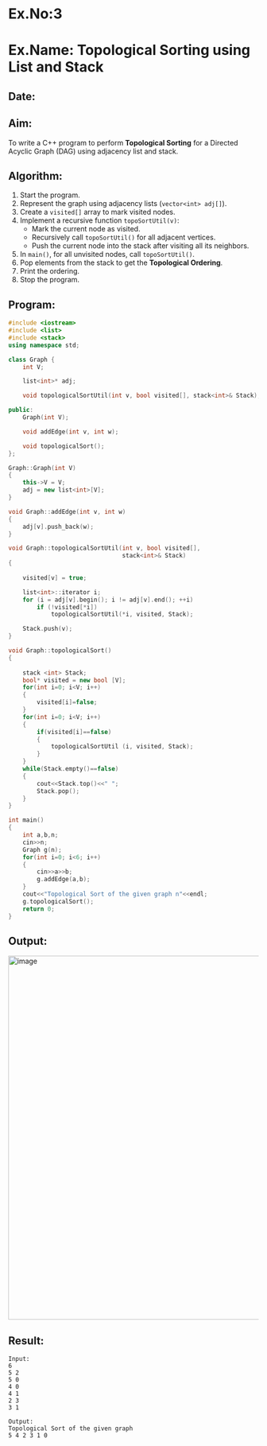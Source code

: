 # Ex.No:3  
# Ex.Name: Topological Sorting using List and Stack  

## Date:  

## Aim:  
To write a C++ program to perform **Topological Sorting** for a Directed Acyclic Graph (DAG) using adjacency list and stack.  

## Algorithm:  
1. Start the program.  
2. Represent the graph using adjacency lists (`vector<int> adj[]`).  
3. Create a `visited[]` array to mark visited nodes.  
4. Implement a recursive function `topoSortUtil(v)`:  
   - Mark the current node as visited.  
   - Recursively call `topoSortUtil()` for all adjacent vertices.  
   - Push the current node into the stack after visiting all its neighbors.  
5. In `main()`, for all unvisited nodes, call `topoSortUtil()`.  
6. Pop elements from the stack to get the **Topological Ordering**.  
7. Print the ordering.  
8. Stop the program.  

## Program:
```cpp
#include <iostream>
#include <list>
#include <stack>
using namespace std;

class Graph {
	int V; 

	list<int>* adj;

	void topologicalSortUtil(int v, bool visited[], stack<int>& Stack);

public:
	Graph(int V); 

	void addEdge(int v, int w);

	void topologicalSort();
};

Graph::Graph(int V)
{
	this->V = V;
	adj = new list<int>[V];
}

void Graph::addEdge(int v, int w)
{
	adj[v].push_back(w); 
}

void Graph::topologicalSortUtil(int v, bool visited[],
								stack<int>& Stack)
{
	
	visited[v] = true;

	list<int>::iterator i;
	for (i = adj[v].begin(); i != adj[v].end(); ++i)
		if (!visited[*i])
			topologicalSortUtil(*i, visited, Stack);

	Stack.push(v);
}

void Graph::topologicalSort()
{
	
	stack <int> Stack;
	bool* visited = new bool [V];
	for(int i=0; i<V; i++)
	{
	    visited[i]=false;
	}
	for(int i=0; i<V; i++)
	{
	    if(visited[i]==false)
	    {
	        topologicalSortUtil (i, visited, Stack);
	    }
	}
	while(Stack.empty()==false)
	{
	    cout<<Stack.top()<<" ";
	    Stack.pop();
	}
}

int main()
{
    int a,b,n;
    cin>>n;
    Graph g(n);
    for(int i=0; i<6; i++)
    {
        cin>>a>>b;
        g.addEdge(a,b);
    }
    cout<<"Topological Sort of the given graph n"<<endl;
    g.topologicalSort();
	return 0;
}
```

## Output:
<img width="873" height="732" alt="image" src="https://github.com/user-attachments/assets/cc67e0f8-8fd2-4204-9626-f6fa847e120b" />

## Result:
```
Input:
6
5 2
5 0
4 0
4 1
2 3
3 1

Output:
Topological Sort of the given graph
5 4 2 3 1 0
```
